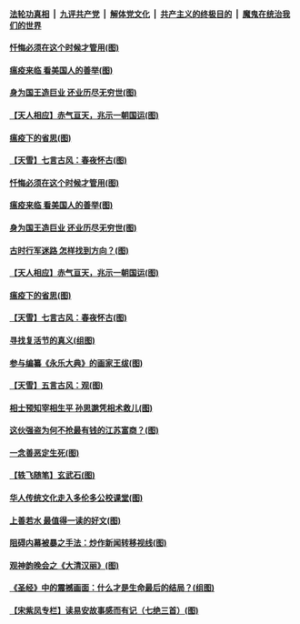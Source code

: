 ####  [法轮功真相](../../../../basic/blob/master/README.md?t=04140201) &nbsp;|&nbsp; [九评共产党](../../../../9ping.md/blob/master/README.md?t=04140201) &nbsp;|&nbsp; [解体党文化](../../../../jtdwh.md/blob/master/README.md?t=04140201)  &nbsp;|&nbsp; [共产主义的终极目的](../../../../gczydzjmd.md/blob/master/README.md?t=04140201) &nbsp;|&nbsp; [魔鬼在统治我们的世界](../../../../mgztzwmdsj.md/blob/master/README.md?t=04140201) 

#### [忏悔必须在这个时候才管用(图)](../pages/p7/929300.md?t=04140201) 

#### [瘟疫来临 看美国人的善举(图)](../pages/p7/929525.md?t=04140201) 

#### [身为国王造巨业 还业历尽无穷世(图)](../pages/p7/929388.md?t=04140201) 

#### [【天人相应】赤气亘天，兆示一朝国运(图)](../pages/p7/929177.md?t=04140201) 

#### [瘟疫下的省思(图)](../pages/p7/929065.md?t=04140201) 

#### [【天雪】七言古风：春夜怀古(图)](../pages/p7/929301.md?t=04140201) 

#### [忏悔必须在这个时候才管用(图)](../pages/p7/929300.md?t=04140201) 

#### [瘟疫来临 看美国人的善举(图)](../pages/p7/929525.md?t=04140201) 

#### [身为国王造巨业 还业历尽无穷世(图)](../pages/p7/929388.md?t=04140201) 

#### [古时行军迷路 怎样找到方向？(图)](../pages/p7/929418.md?t=04140201) 

#### [【天人相应】赤气亘天，兆示一朝国运(图)](../pages/p7/929177.md?t=04140201) 

#### [瘟疫下的省思(图)](../pages/p7/929065.md?t=04140201) 

#### [【天雪】七言古风：春夜怀古(图)](../pages/p7/929301.md?t=04140201) 

#### [寻找复活节的真义(组图)](../pages/p7/907298.md?t=04140201) 

#### [参与编纂《永乐大典》的画家王绂(图)](../pages/p7/927543.md?t=04140201) 

#### [【天雪】五言古风：观(图)](../pages/p7/929298.md?t=04140201) 

#### [相士预知宰相生平 孙思邈凭相术救儿(图)](../pages/p7/929127.md?t=04140201) 

#### [这伙强盗为何不抢最有钱的江苏富商？(图)](../pages/p7/929168.md?t=04140201) 

#### [一念善恶定生死(图)](../pages/p7/929057.md?t=04140201) 

#### [【轶飞随笔】玄武石(图)](../pages/p7/928926.md?t=04140201) 

#### [华人传统文化走入多伦多公校课堂(图)](../pages/p7/928946.md?t=04140201) 

#### [上善若水 最值得一读的好文(图)](../pages/p7/929063.md?t=04140201) 

#### [阻碍内幕被暴之手法：炒作新闻转移视线(图)](../pages/p7/928805.md?t=04140201) 

#### [观神韵晚会之《大清汉丽》(图)](../pages/p7/926207.md?t=04140201) 

#### [《圣经》中的震撼画面：什么才是生命最后的结局？(组图)](../pages/p7/928693.md?t=04140201) 

#### [【宋紫凤专栏】读易安故事感而有记（七绝三首）(图)](../pages/p7/928924.md?t=04140201) 

